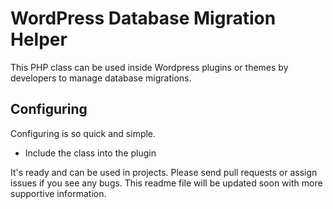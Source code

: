 # WordPress Database Migration Helper

This PHP class can be used inside Wordpress plugins or themes by developers to manage database migrations.

## Configuring

Configuring is so quick and simple. 
* Include the class into the plugin

It's ready and can be used in projects. Please send pull requests or assign issues if you see any bugs.
This readme file will be updated soon with more supportive information.

